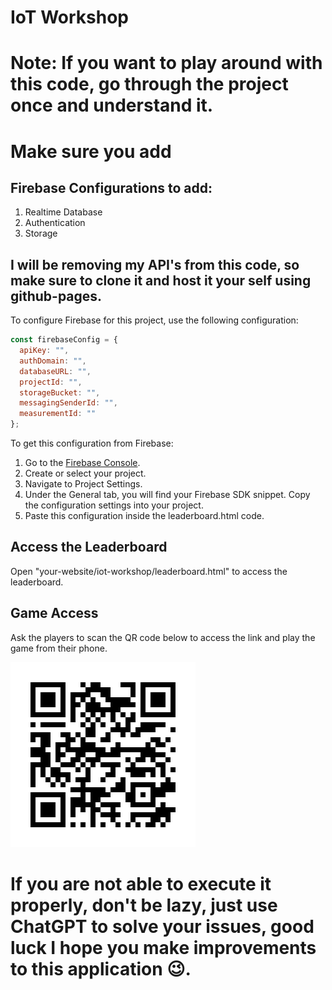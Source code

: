 # IoT Workshop

# Note: If you want to play around with this code, go through the project once and understand it.
# Make sure you add 

## Firebase Configurations to add:
  1. Realtime Database
  2. Authentication
  3. Storage

## I will be removing my API's from this code, so make sure to clone it and host it your self using github-pages.
To configure Firebase for this project, use the following configuration:

```javascript
const firebaseConfig = {
  apiKey: "",
  authDomain: "",
  databaseURL: "",
  projectId: "",
  storageBucket: "",
  messagingSenderId: "",
  measurementId: ""
};
```

To get this configuration from Firebase:
1. Go to the [Firebase Console](https://console.firebase.google.com/).
2. Create or select your project.
3. Navigate to Project Settings.
4. Under the General tab, you will find your Firebase SDK snippet. Copy the configuration settings into your project.
5. Paste this configuration inside the leaderboard.html code.

## Access the Leaderboard

Open "your-website/iot-workshop/leaderboard.html" to access the leaderboard.

## Game Access

Ask the players to scan the QR code below to access the link and play the game from their phone.

![QR Code for website](./assets/image.png)

# If you are not able to execute it properly, don't be lazy, just use ChatGPT to solve your issues, good luck I hope you make improvements to this application 😉.
